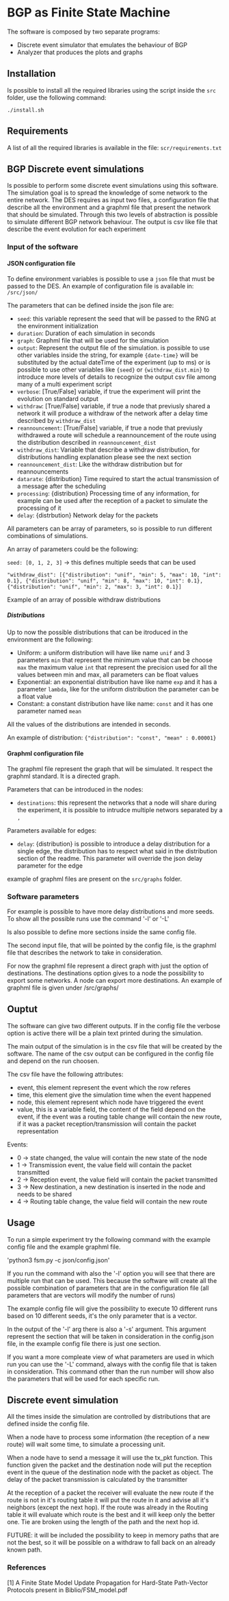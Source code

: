 # BGP as Finite State Machine

The software is composed by two separate programs:
* Discrete event simulator that emulates the behaviour of BGP
* Analyzer that produces the plots and graphs

## Installation

Is possible to install all the required libraries using the script inside the
`src` folder, use the following command:

`./install.sh`

## Requirements

A list of all the required libraries is available in the file: 
`scr/requirements.txt`

## BGP Discrete event simulations
Is possible to perform some discrete event simulations using this software.
The simulation goal is to spread the knowledge of some network to
the entire network.
The DES requires as input two files, a configuration file that describe
all the environment and a graphml file that present the network that should be
simulated.
Through this two levels of abstraction is possible to simulate different
BGP network behaviour.
The output is csv like file that describe the event evolution for each experiment

### Input of the software

#### JSON configuration file
To define environment variables is possible to use a `json` file that must be
passed to the DES.
An example of configuration file is available in: `/src/json/`

The parameters that can be defined inside the json file are:
* `seed`: this variable represent the seed that will be passed to the RNG at the
          environment initialization
* `duration`: Duration of each simulation in seconds
* `graph`: Graphml file that will be used for the simulation
* `output`: Represent the output file of the simulation. is possible to use
			other variables inside the string, for example `{date-time}` will
			be substituted by the actual dateTime of the experiment (up to ms)
			or is possible to use other variables like `{seed}` or `{withdraw_dist.min}`
			to introduce more levels of details to recognize the output csv file
			among many of a multi experiment script
* `verbose`: [True/False] variable, if true the experiment will print the evolution
			 on standard output
* `withdraw`: [True/False] variable, if true a node that previusly shared a network
			  it will produce a withdraw of the network after a delay time described
			  by `withdraw_dist`
* `reannouncement`: [True/False] variable, if true a node that previusly withdrawed
					a route will schedule a reannouncement of the route using the
					distribution described in `reannouncement_dist`
* `withdraw_dist`: Variable that describe a withdraw distribution, for distributions
				   handling explanation please see the next section
* `reannouncement_dist`: Like the withdraw distribution but for reannouncements
* `datarate`: {distribution} Time required to start the actual transmission of 
			  a message after the scheduling
* `processing`: {distribution} Processing time of any information, for example 
				can be used after the reception of a packet to simulate the processing of it
* `delay`: {distrbution} Network delay for the packets

All parameters can be array of parameters, so is possible to run different
combinations of simulations.

An array of parameters could be the following:

`seed: [0, 1, 2, 3]` -> this defines multiple seeds that can be used

`"withdraw_dist": [{"distribution": "unif", "min": 5, "max": 10, "int": 0.1},
				   {"distribution": "unif", "min": 8, "max": 10, "int": 0.1},
				   {"distribution": "unif", "min": 2, "max": 3, "int": 0.1}]
`

Example of an array of possible withdraw distributions

##### Distributions

Up to now the possible distributions that can be itroduced in the environment
are the following:
* Uniform: a uniform distribution will have like name `unif` and 3 parameters
		   `min` that represent the minimum value that can be choose `max`
		   the maximum value `int` that represent the precision used for all
		   the values between min and max, all parameters can be float values
* Exponential: an exponential distribution have like name `exp` and it has
			   a parameter `lambda`, like for the uniform distribution the
			   parameter can be a float value
* Constant: a constant distribution have like name: `const` and it has
			one parameter named `mean`

All the values of the distributions are intended in seconds.

An example of distribution:
`{"distribution": "const", "mean" : 0.00001}`

#### Graphml configuration file

The graphml file represent the graph that will be simulated.
It respect the graphml standard.
It is a directed graph.

Parameters that can be introduced in the nodes:
* `destinations`: this represent the networks that a node will share during
				  the experiment, it is possible to intrudce multiple networs
				  separated by a `,`

Parameters available for edges:
* `delay`: {distribution} is possible to introduce a delay distribution
		   for a single edge, the distribution has to respect what said in the
		   distribution section of the readme.
		   This parameter will override the json delay parameter for the edge
		   
example of graphml files are present on the `src/graphs` folder. 

### Software parameters

For example is possible to have more delay distributions and more seeds.
To show all the possible runs use the command '-l' or '-L'

Is also possible to define more sections inside the same config file.

The second input file, that will be pointed by the config file, is the graphml
file that describes the network to take in consideration.

For now the graphml file represent a direct graph with just the option of destinations.
The destinations option gives to a node the possibility to export some networks.
A node can export more destinations.
An example of graphml file is given under /src/graphs/

## Ouptut

The software can give two different outputs.
If in the config file the verbose option is active there will be a plain text
printed during the simulation.

The main output of the simulation is in the csv file that will be created
by the software.
The name of the csv output can be configured in the config file and depend
on the run choosen.

The csv file have the following attributes:
* event, this element represent the event which the row referes
* time, this element give the simulation time when the event happened
* node, this element represent which node have triggered the event
* value, this is a variable field, the content of the field depend on the event,
if the event was a routing table change will contain the new route, if it was a
packet reception/transmission will contain the packet representation

Events:
* 0 -> state changed, the value will contain the new state of the node
* 1 -> Transmission event, the value field will contain the packet transmitted
* 2 -> Reception event, the value field will contain the packet transmitted
* 3 -> New destination, a new destination is inserted in the node and needs to be shared
* 4 -> Routing table change, the value field will contain the new route

## Usage

To run a simple experiment try the following command with the example config file
and the example graphml file.

'python3 fsm.py -c json/config.json'

If you run the command with also the '-l' option you will see that there are
multiple run that can be used.
This because the software will create all the possible combination of
parameters that are in the configuration file (all parameters that are vectors
will modify the number of runs)

The example config file will give the possibility to execute 10 different runs
based on 10 different seeds, it's the only parameter that is a vector.

In the output of the '-l' arg there is also a '-s' argument.
This argument represent the section that will be taken in consideration 
in the config.json file, in the example config file there is just one
section.

If you want a more compleate view of what parameters are used in which run
you can use the '-L' command, always with the config file that is taken in
consideration.
This command other than the run number will show also the parameters that will
be used for each specific run.

## Discrete event simulation

All the times inside the simulation are controlled by distributions that
are defined inside the config file.

When a node have to process some information (the reception of a new route)
will wait some time, to simulate a processing unit.

When a node have to send a message it will use the tx\_pkt function.
This function given the packet and the destination node will
put the reception event in the queue of the destination node with the packet
as object.
The delay of the packet transmission is calculated by the transmitter

At the reception of a packet the receiver will evaluate the new route
if the route is not in it's routing table it will put the route in it and advise
all it's neighbors (except the next hop).
If the route was already in the Routing table it will evaluate which route is
the best and it will keep only the better one.
Tie are broken using the length of the path and the next hop id.

FUTURE: it will be included the possibility to keep in memory paths that are
not the best, so it will be possible on a withdraw to fall back on an already
known path.

### References

[1] A Finite State Model Update Propagation for Hard-State Path-Vector Protocols
present in Biblio/FSM\_model.pdf

